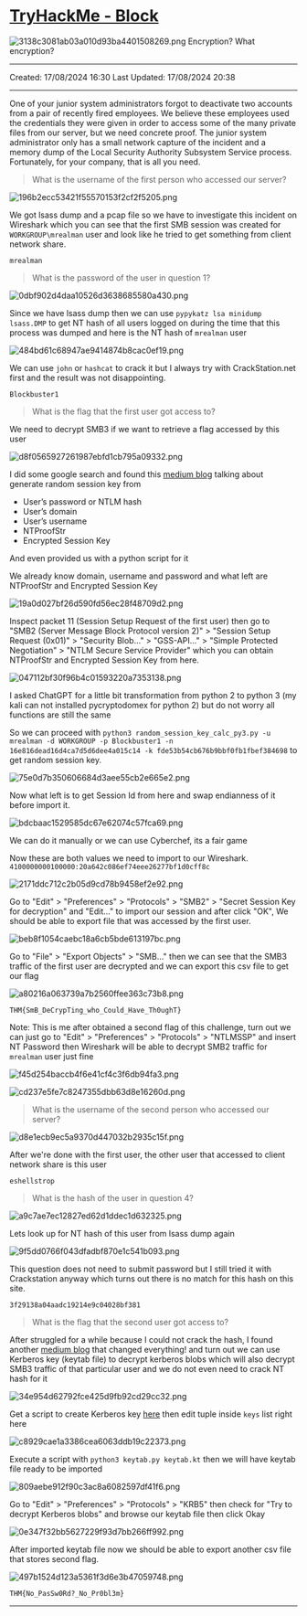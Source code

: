 # [TryHackMe - Block](https://tryhackme.com/r/room/blockroom)
![3138c3081ab03a010d93ba4401508269.png](../../_resources/3138c3081ab03a010d93ba4401508269.png)
Encryption? What encryption?
***
Created: 17/08/2024 16:30
Last Updated: 17/08/2024 20:38
***
One of your junior system administrators forgot to deactivate two accounts from a pair of recently fired employees.
We believe these employees used the credentials they were given in order to access some of the many private files from our server, but we need concrete proof.
The junior system administrator only has a small network capture of the incident and a memory dump of the Local Security Authority Subsystem Service process.
Fortunately, for your company, that is all you need.

>What is the username of the first person who accessed our server?

![196b2ecc53421f55570153f2cf2f5205.png](../../_resources/196b2ecc53421f55570153f2cf2f5205.png)

We got lsass dump and a pcap file so we have to investigate this incident on Wireshark which you can see that the first SMB session was created for `WORKGROUP\mrealman` user and look like he tried to get something from client network share.

```
mrealman
```

>What is the password of the user in question 1?

![0dbf902d4daa10526d3638685580a430.png](../../_resources/0dbf902d4daa10526d3638685580a430.png)

Since we have lsass dump then we can use `pypykatz lsa minidump lsass.DMP` to get NT hash of all users logged on during the time that this process was dumped and here is the NT hash of `mrealman` user

![484bd61c68947ae9414874b8cac0ef19.png](../../_resources/484bd61c68947ae9414874b8cac0ef19.png)

We can use `john` or `hashcat` to crack it but I always try with CrackStation.net first and the result was not disappointing.

```
Blockbuster1
```

>What is the flag that the first user got access to?

We need to decrypt SMB3 if we want to retrieve a flag accessed by this user

![d8f0565927261987ebfd1cb795a09332.png](../../_resources/d8f0565927261987ebfd1cb795a09332.png)

I did some google search and found this [medium blog](https://medium.com/maverislabs/decrypting-smb3-traffic-with-just-a-pcap-absolutely-maybe-712ed23ff6a2) talking about generate random session key from 
- User’s password or NTLM hash 
- User’s domain
- User’s username
- NTProofStr
- Encrypted Session Key

And even provided us with a python script for it

We already know domain, username and password and what left are NTProofStr and Encrypted Session Key

![19a0d027bf26d590fd56ec28f48709d2.png](../../_resources/19a0d027bf26d590fd56ec28f48709d2.png)

Inspect packet 11 (Session Setup Request of the first user) then go to "SMB2 (Server Message Block Protocol version 2)" > "Session Setup Request (0x01)" > "Security Blob..." > "GSS-API..." > "Simple Protected Negotiation" > "NTLM Secure Service Provider" which you can obtain NTProofStr and Encrypted Session Key from here.

![047112bf30f96b4c01593220a7353138.png](../../_resources/047112bf30f96b4c01593220a7353138.png)

I asked ChatGPT for a little bit transformation from python 2 to python 3 (my kali can not installed pycryptodomex for python 2) but do not worry all functions are still the same

So we can proceed with `python3 random_session_key_calc_py3.py -u mrealman -d WORKGROUP -p Blockbuster1 -n 16e816dead16d4ca7d5d6dee4a015c14 -k fde53b54cb676b9bbf0fb1fbef384698` to get random session key.

![75e0d7b350606684d3aee55cb2e665e2.png](../../_resources/75e0d7b350606684d3aee55cb2e665e2.png)

Now what left is to get Session Id from here and swap endianness of it before import it.

![bdcbaac1529585dc67e62074c57fca69.png](../../_resources/bdcbaac1529585dc67e62074c57fca69.png)

We can do it manually or we can use Cyberchef, its a fair game 

Now these are both values we need to import to our Wireshark.
`4100000000100000:20a642c086ef74eee26277bf1d0cff8c`

![2171ddc712c2b05d9cd78b9458ef2e92.png](../../_resources/2171ddc712c2b05d9cd78b9458ef2e92.png)

Go to "Edit" > "Preferences" > "Protocols" > "SMB2" > "Secret Session Key for decryption" and "Edit..." to import our session and after click "OK", We should be able to export file that was accessed by the first user.

![beb8f1054caebc18a6cb5bde613197bc.png](../../_resources/beb8f1054caebc18a6cb5bde613197bc.png)

Go to "File" > "Export Objects" > "SMB..." then we can see that the SMB3 traffic of the first user are decrypted and we can export this csv file to get our flag

![a80216a063739a7b2560ffee363c73b8.png](../../_resources/a80216a063739a7b2560ffee363c73b8.png)

```
THM{SmB_DeCrypTing_who_Could_Have_Th0ughT}
```

Note: This is me after obtained a second flag of this challenge, turn out we can just go to "Edit" > "Preferences" > "Protocols" > "NTLMSSP" and insert NT Password then Wireshark will be able to decrypt SMB2 traffic for `mrealman` user just fine

![f45d254baccb4f6e41cf4c3f6db94fa3.png](../../_resources/f45d254baccb4f6e41cf4c3f6db94fa3.png)

![cd237e5fe7c8247355dbb63d8e16260d.png](../../_resources/cd237e5fe7c8247355dbb63d8e16260d.png)

>What is the username of the second person who accessed our server?

![d8e1ecb9ec5a9370d447032b2935c15f.png](../../_resources/d8e1ecb9ec5a9370d447032b2935c15f.png)

After we're done with the first user, the other user that accessed to client network share is this user

```
eshellstrop
```

>What is the hash of the user in question 4?

![a9c7ae7ec12827ed62d1ddec1d632325.png](../../_resources/a9c7ae7ec12827ed62d1ddec1d632325.png)

Lets look up for NT hash of this user from lsass dump again

![9f5dd0766f043dfadbf870e1c541b093.png](../../_resources/9f5dd0766f043dfadbf870e1c541b093.png)

This question does not need to submit password but I still tried it with Crackstation anyway which turns out there is no match for this hash on this site.

```
3f29138a04aadc19214e9c04028bf381
```

>What is the flag that the second user got access to?

After struggled for a while because I could not crack the hash, I found another [medium blog](https://medium.com/tenable-techblog/decrypt-encrypted-stub-data-in-wireshark-deb132c076e7) that changed everything! and turn out we can use Kerberos key (keytab file) to decrypt kerberos blobs which will also decrypt SMB3 traffic of that particular user and we do not even need to crack NT hash for it

![34e954d62792fce425d9fb92cd29cc32.png](../../_resources/34e954d62792fce425d9fb92cd29cc32.png)

Get a script to create Kerberos key [here](https://github.com/dirkjanm/forest-trust-tools/blob/master/keytab.py) then edit tuple inside `keys` list right here

![c8929cae1a3386cea6063ddb19c22373.png](../../_resources/c8929cae1a3386cea6063ddb19c22373.png)

Execute a script with `python3 keytab.py keytab.kt` then we will have keytab file ready to be imported

![809aebe912f90c3ac8a6082597df41f6.png](../../_resources/809aebe912f90c3ac8a6082597df41f6.png)

Go to "Edit" > "Preferences" > "Protocols" > "KRB5" then check for "Try to decrypt Kerberos blobs" and browse our keytab file then click Okay

![0e347f32bb5627229f93d7bb266ff992.png](../../_resources/0e347f32bb5627229f93d7bb266ff992.png)

After imported keytab file now we should be able to export another csv file that stores second flag.

![497b1524d123a5361f3d6e3b47059748.png](../../_resources/497b1524d123a5361f3d6e3b47059748.png)

```
THM{No_PasSw0Rd?_No_Pr0bl3m}
```

***